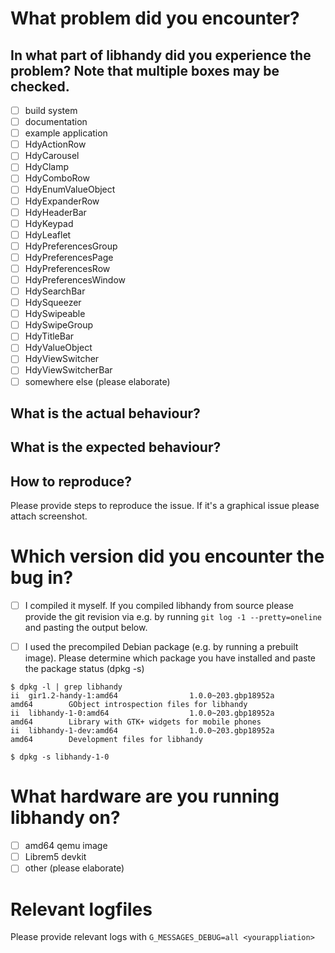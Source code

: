 # What problem did you encounter?

## In what part of libhandy did you experience the problem? Note that multiple boxes may be checked.

 - [ ] build system
 - [ ] documentation
 - [ ] example application
 - [ ] HdyActionRow
 - [ ] HdyCarousel
 - [ ] HdyClamp
 - [ ] HdyComboRow
 - [ ] HdyEnumValueObject
 - [ ] HdyExpanderRow
 - [ ] HdyHeaderBar
 - [ ] HdyKeypad
 - [ ] HdyLeaflet
 - [ ] HdyPreferencesGroup
 - [ ] HdyPreferencesPage
 - [ ] HdyPreferencesRow
 - [ ] HdyPreferencesWindow
 - [ ] HdySearchBar
 - [ ] HdySqueezer
 - [ ] HdySwipeable
 - [ ] HdySwipeGroup
 - [ ] HdyTitleBar
 - [ ] HdyValueObject
 - [ ] HdyViewSwitcher
 - [ ] HdyViewSwitcherBar
 - [ ] somewhere else (please elaborate)

## What is the actual behaviour?

## What is the expected behaviour?

## How to reproduce?

  Please provide steps to reproduce the issue. If it's a graphical issue please
  attach screenshot.

# Which version did you encounter the bug in?

 - [ ] I compiled it myself. If you compiled libhandy from source please provide the
   git revision via e.g. by running ``git log -1 --pretty=oneline`` and pasting
   the output below.

 - [ ] I used the precompiled Debian package (e.g. by running a prebuilt
   image). Please determine which package you have installed and paste the package status (dpkg -s)

```
$ dpkg -l | grep libhandy
ii  gir1.2-handy-1:amd64                1.0.0~203.gbp18952a                     amd64        GObject introspection files for libhandy
ii  libhandy-1-0:amd64                  1.0.0~203.gbp18952a                     amd64        Library with GTK+ widgets for mobile phones
ii  libhandy-1-dev:amd64                1.0.0~203.gbp18952a                     amd64        Development files for libhandy

$ dpkg -s libhandy-1-0
```

# What hardware are you running libhandy on?

 - [ ] amd64 qemu image
 - [ ] Librem5 devkit
 - [ ] other (please elaborate)

# Relevant logfiles

  Please provide relevant logs with ``G_MESSAGES_DEBUG=all <yourappliation>``

